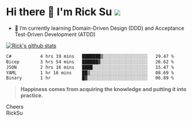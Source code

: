 # Hi there 👋 I'm Rick Su ![](https://komarev.com/ghpvc/?username=ricksu978)
<!--
**ricksu978/ricksu978** is a ✨ _special_ ✨ repository because its `README.md` (this file) appears on your GitHub profile.

Here are some ideas to get you started:

- 🔭 I’m currently working on ...
-->
- 🌱 I’m currently learning Domain-Driven Design (DDD) and Acceptance Test-Driven Development (ATDD)
<!--
- 👯 I’m looking to collaborate on ...
- 🤔 I’m looking for help with ...
- 💬 Ask me about ...
- 📫 How to reach me: ...
- 😄 Pronouns: ...
- ⚡ Fun fact: ...
-->
[![Rick's github stats](https://github-readme-stats.vercel.app/api?username=ricksu978&theme=dark)](https://github.com/ricksu978/ricksu978)

<!--START_SECTION:waka-->

```txt
C#           4 hrs 19 mins   ███████▒░░░░░░░░░░░░░░░░░   29.47 %
Bicep        3 hrs 54 mins   ██████▓░░░░░░░░░░░░░░░░░░   26.62 %
JSON         2 hrs 16 mins   ████░░░░░░░░░░░░░░░░░░░░░   15.47 %
YAML         1 hr 16 mins    ██▒░░░░░░░░░░░░░░░░░░░░░░   08.69 %
Binary       1 hr            █▓░░░░░░░░░░░░░░░░░░░░░░░   06.89 %
```

<!--END_SECTION:waka-->

> **Happiness comes from acquiring the knowledge and putting it into practice.**

Cheers  
RickSu 
